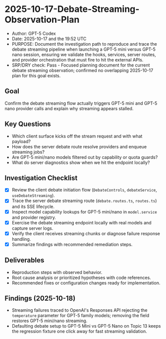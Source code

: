 # 2025-10-17-Debate-Streaming-Observation-Plan

* Author: GPT-5 Codex
* Date: 2025-10-17 and the 19:52 UTC
* PURPOSE: Document the investigation path to reproduce and trace the debate streaming pipeline when launching a GPT-5 mini versus GPT-5 nano session, ensuring we validate the hooks, services, server routes, and provider orchestration that must fire to hit the external APIs.
* SRP/DRY check: Pass - Focused planning document for the current debate streaming observation; confirmed no overlapping 2025-10-17 plan for this goal exists.

## Goal
Confirm the debate streaming flow actually triggers GPT-5 mini and GPT-5 nano provider calls and explain why streaming appears stalled.

## Key Questions
- Which client surface kicks off the stream request and with what payload?
- How does the server debate route resolve providers and enqueue streaming jobs?
- Are GPT-5 mini/nano models filtered out by capability or quota guards?
- What do server diagnostics show when we hit the endpoint locally?

## Investigation Checklist
- [x] Review the client debate initiation flow (`DebateControls`, `debateService`, `useDebateStreaming`).
- [x] Trace the server debate streaming route (`debate.routes.ts`, `routes.ts`) and its SSE lifecycle.
- [x] Inspect model capability lookups for GPT-5 mini/nano in `model.service` and provider registry.
- [x] Exercise the debate streaming endpoint locally with real models and capture server logs.
- [x] Verify the client receives streaming chunks or diagnose failure response handling.
- [x] Summarize findings with recommended remediation steps.

## Deliverables
- Reproduction steps with observed behavior.
- Root cause analysis or prioritized hypotheses with code references.
- Recommended fixes or configuration changes ready for implementation.

## Findings (2025-10-18)
- Streaming failures traced to OpenAI's Responses API rejecting the `temperature` parameter for GPT-5 family models; removing the field restores GPT-5 mini/nano streaming.
- Defaulting debate setup to GPT-5 Mini vs GPT-5 Nano on Topic 13 keeps the regression fixture one click away for fast streaming validation.
